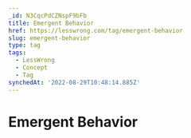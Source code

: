 ```yaml
---
_id: N3CqcPdCZNspF9bFb
title: Emergent Behavior
href: https://lesswrong.com/tag/emergent-behavior
slug: emergent-behavior
type: tag
tags:
  - LessWrong
  - Concept
  - Tag
synchedAt: '2022-08-29T10:48:14.885Z'
---
```


# Emergent Behavior
